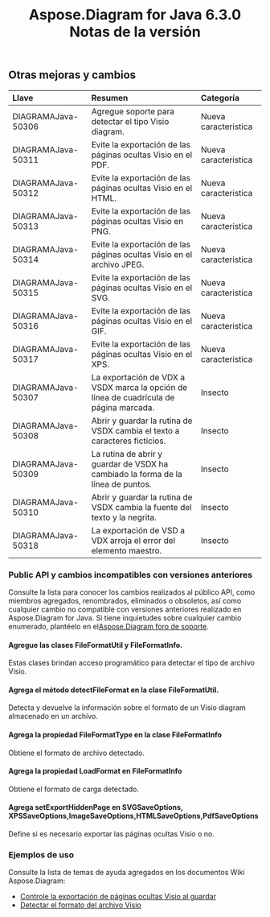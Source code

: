 ﻿---
title: Aspose.Diagram for Java 6.3.0 Notas de la versión
type: docs
weight: 90
url: /es/java/aspose-diagram-for-java-6-3-0-release-notes/
---
## **Otras mejoras y cambios**

|**Llave** |**Resumen** |**Categoría** |
|:- |:- |:- |
| DIAGRAMAJava-50306| Agregue soporte para detectar el tipo Visio diagram.| Nueva caracteristica|
| DIAGRAMAJava-50311| Evite la exportación de las páginas ocultas Visio en el PDF.| Nueva caracteristica|
| DIAGRAMAJava-50312| Evite la exportación de las páginas ocultas Visio en el HTML.| Nueva caracteristica|
| DIAGRAMAJava-50313| Evite la exportación de las páginas ocultas Visio en PNG.| Nueva caracteristica|
| DIAGRAMAJava-50314| Evite la exportación de las páginas ocultas Visio en el archivo JPEG.| Nueva caracteristica|
|DIAGRAMAJava-50315| Evite la exportación de las páginas ocultas Visio en el SVG.| Nueva caracteristica|
| DIAGRAMAJava-50316| Evite la exportación de las páginas ocultas Visio en el GIF.| Nueva caracteristica|
| DIAGRAMAJava-50317| Evite la exportación de las páginas ocultas Visio en el XPS.| Nueva caracteristica|
| DIAGRAMAJava-50307| La exportación de VDX a VSDX marca la opción de línea de cuadrícula de página marcada.| Insecto|
| DIAGRAMAJava-50308| Abrir y guardar la rutina de VSDX cambia el texto a caracteres ficticios.| Insecto|
| DIAGRAMAJava-50309| La rutina de abrir y guardar de VSDX ha cambiado la forma de la línea de puntos.| Insecto|
| DIAGRAMAJava-50310| Abrir y guardar la rutina de VSDX cambia la fuente del texto y la negrita.| Insecto|
| DIAGRAMAJava-50318| La exportación de VSD a VDX arroja el error del elemento maestro.| Insecto|
### **Public API y cambios incompatibles con versiones anteriores**
Consulte la lista para conocer los cambios realizados al público API, como miembros agregados, renombrados, eliminados o obsoletos, así como cualquier cambio no compatible con versiones anteriores realizado en Aspose.Diagram for Java. Si tiene inquietudes sobre cualquier cambio enumerado, plantéelo en el[Aspose.Diagram foro de soporte](https://forum.aspose.com/c/diagram/17).
#### **Agregue las clases FileFormatUtil y FileFormatInfo.**
Estas clases brindan acceso programático para detectar el tipo de archivo Visio.
#### **Agrega el método detectFileFormat en la clase FileFormatUtil.**
Detecta y devuelve la información sobre el formato de un Visio diagram almacenado en un archivo.
#### **Agrega la propiedad FileFormatType en la clase FileFormatInfo**
Obtiene el formato de archivo detectado.
#### **Agrega la propiedad LoadFormat en FileFormatInfo**
Obtiene el formato de carga detectado.
#### **Agrega setExportHiddenPage en SVGSaveOptions, XPSSaveOptions,ImageSaveOptions,HTMLSaveOptions,PdfSaveOptions**
Define si es necesario exportar las páginas ocultas Visio o no.
### **Ejemplos de uso**
Consulte la lista de temas de ayuda agregados en los documentos Wiki Aspose.Diagram:

- [Controle la exportación de páginas ocultas Visio al guardar]()
- [Detectar el formato del archivo Visio]()
